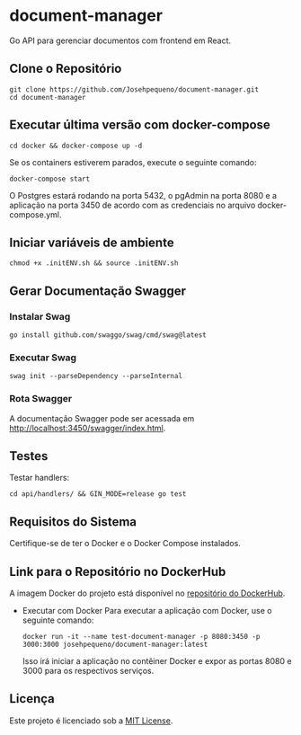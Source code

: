 # document-manager

Go API para gerenciar documentos com frontend em React.

## Clone o Repositório

```shell
git clone https://github.com/Josehpequeno/document-manager.git
cd document-manager
```

## Executar última versão com docker-compose

```shell
cd docker && docker-compose up -d
```

Se os containers estiverem parados, execute o seguinte comando:

```shell
docker-compose start
```

O Postgres estará rodando na porta 5432, o pgAdmin na porta 8080 e a aplicação na porta 3450 de acordo com as credenciais no arquivo docker-compose.yml.

## Iniciar variáveis de ambiente

```shell
chmod +x .initENV.sh && source .initENV.sh
```

## Gerar Documentação Swagger

### Instalar Swag

```shell
go install github.com/swaggo/swag/cmd/swag@latest
```

### Executar Swag

```shell
swag init --parseDependency --parseInternal
```

### Rota Swagger

A documentação Swagger pode ser acessada em [http://localhost:3450/swagger/index.html](http://localhost:3450/swagger/index.html).

## Testes

Testar handlers:

```shell
cd api/handlers/ && GIN_MODE=release go test
```

## Requisitos do Sistema

Certifique-se de ter o Docker e o Docker Compose instalados.

## Link para o Repositório no DockerHub

A imagem Docker do projeto está disponível no [repositório do DockerHub](https://hub.docker.com/r/josehpequeno/document-manager).

* Executar com Docker
  Para executar a aplicação com Docker, use o seguinte comando:

  ```shell
  docker run -it --name test-document-manager -p 8080:3450 -p 3000:3000 josehpequeno/document-manager:latest
  ```
  Isso irá iniciar a aplicação no contêiner Docker e expor as portas 8080 e 3000 para os respectivos serviços.

## Licença

Este projeto é licenciado sob a [MIT License](LICENSE).